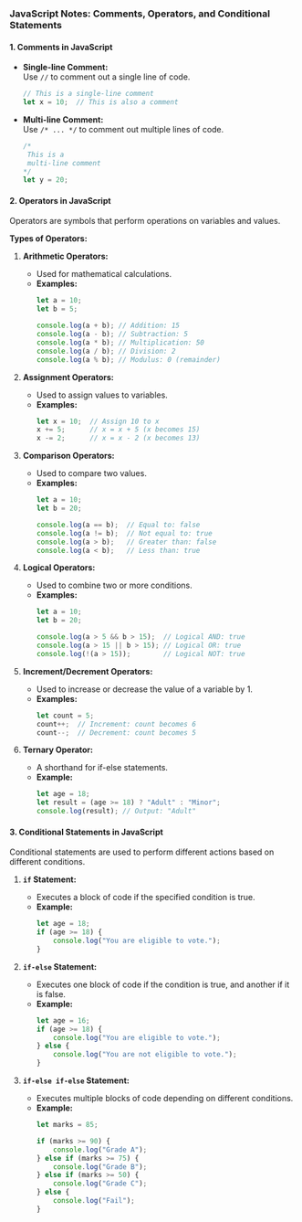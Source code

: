 ### JavaScript Notes: Comments, Operators, and Conditional Statements

#### 1. **Comments in JavaScript**
   - **Single-line Comment:**  
     Use `//` to comment out a single line of code.
     ```javascript
     // This is a single-line comment
     let x = 10;  // This is also a comment
     ```
   - **Multi-line Comment:**  
     Use `/* ... */` to comment out multiple lines of code.
     ```javascript
     /*
      This is a 
      multi-line comment
     */
     let y = 20;
     ```

#### 2. **Operators in JavaScript**
   Operators are symbols that perform operations on variables and values.

   **Types of Operators:**
   1. **Arithmetic Operators:**
      - Used for mathematical calculations.
      - **Examples:**
        ```javascript
        let a = 10;
        let b = 5;

        console.log(a + b); // Addition: 15
        console.log(a - b); // Subtraction: 5
        console.log(a * b); // Multiplication: 50
        console.log(a / b); // Division: 2
        console.log(a % b); // Modulus: 0 (remainder)
        ```

   2. **Assignment Operators:**
      - Used to assign values to variables.
      - **Examples:**
        ```javascript
        let x = 10;  // Assign 10 to x
        x += 5;      // x = x + 5 (x becomes 15)
        x -= 2;      // x = x - 2 (x becomes 13)
        ```

   3. **Comparison Operators:**
      - Used to compare two values.
      - **Examples:**
        ```javascript
        let a = 10;
        let b = 20;

        console.log(a == b);  // Equal to: false
        console.log(a != b);  // Not equal to: true
        console.log(a > b);   // Greater than: false
        console.log(a < b);   // Less than: true
        ```

   4. **Logical Operators:**
      - Used to combine two or more conditions.
      - **Examples:**
        ```javascript
        let a = 10;
        let b = 20;

        console.log(a > 5 && b > 15);  // Logical AND: true
        console.log(a > 15 || b > 15); // Logical OR: true
        console.log(!(a > 15));        // Logical NOT: true
        ```

   5. **Increment/Decrement Operators:**
      - Used to increase or decrease the value of a variable by 1.
      - **Examples:**
        ```javascript
        let count = 5;
        count++;  // Increment: count becomes 6
        count--;  // Decrement: count becomes 5
        ```

   6. **Ternary Operator:**
      - A shorthand for if-else statements.
      - **Example:**
        ```javascript
        let age = 18;
        let result = (age >= 18) ? "Adult" : "Minor";
        console.log(result); // Output: "Adult"
        ```

#### 3. **Conditional Statements in JavaScript**
   Conditional statements are used to perform different actions based on different conditions.

   1. **`if` Statement:**
      - Executes a block of code if the specified condition is true.
      - **Example:**
        ```javascript
        let age = 18;
        if (age >= 18) {
            console.log("You are eligible to vote.");
        }
        ```
   
   2. **`if-else` Statement:**
      - Executes one block of code if the condition is true, and another if it is false.
      - **Example:**
        ```javascript
        let age = 16;
        if (age >= 18) {
            console.log("You are eligible to vote.");
        } else {
            console.log("You are not eligible to vote.");
        }
        ```

   3. **`if-else if-else` Statement:**
      - Executes multiple blocks of code depending on different conditions.
      - **Example:**
        ```javascript
        let marks = 85;

        if (marks >= 90) {
            console.log("Grade A");
        } else if (marks >= 75) {
            console.log("Grade B");
        } else if (marks >= 50) {
            console.log("Grade C");
        } else {
            console.log("Fail");
        }
        ```
